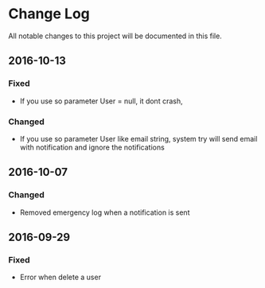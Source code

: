 # Change Log
All notable changes to this project will be documented in this file.

## 2016-10-13
### Fixed

- If you use so parameter User = null, it dont crash,

### Changed

- If you use so parameter User like email string, system try will send email with notification and ignore the notifications

## 2016-10-07
### Changed

 - Removed emergency log when a notification is sent

## 2016-09-29
### Fixed

 - Error when delete a user
